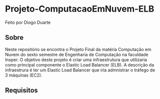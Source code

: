 # Projeto-ComputacaoEmNuvem-ELB
Feito por Diogo Duarte

## Sobre
Neste repositório se encontra o Projeto Final da matéria Computação em Nuvem do sexto semestre de Engenharia de Computação na faculdade Insper. O objetivo deste projeto é criar uma infraestrutura que utilizaria como principal componente o Elastic Load Balancer (ELB). A descrição da infraestrura é ter um Elastic Load Balancer que iria admnistrar o tráfego de 3 máquinas (EC2).

## Requisitos


